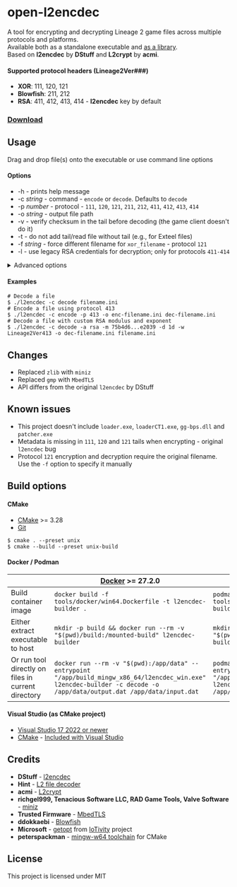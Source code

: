 # open-l2encdec

A tool for encrypting and decrypting Lineage 2 game files across multiple protocols and platforms.  
Available both as a standalone executable and [as a library](https://github.com/ritsuwastaken/open-l2encdec/tree/main/example).  
Based on **l2encdec** by **DStuff** and **L2crypt** by **acmi**.

#### Supported protocol headers (Lineage2Ver###)

- **XOR**: 111, 120, 121
- **Blowfish**: 211, 212
- **RSA**: 411, 412, 413, 414 - **l2encdec** key by default

### [Download](https://github.com/ritsuwastaken/open-l2encdec/releases/latest)

## Usage

Drag and drop file(s) onto the executable or use command line options

#### Options

- -h - prints help message
- -c _string_ - command - `encode` or `decode`. Defaults to `decode`
- -p _number_ - protocol - `111`, `120`, `121`, `211`, `212`, `411`, `412`, `413`, `414`
- -o _string_ - output file path
- -v - verify checksum in the tail before decoding (the game client doesn't do it)
- -t - do not add tail/read file without tail (e.g., for Exteel files)
- -f _string_ - force different filename for `xor_filename` - protocol `121`
- -l - use legacy RSA credentials for decryption; only for protocols `411-414`

<details>
<summary>Advanced options</summary>

- -a _string_ - encryption algorithm - `blowfish`, `rsa`, `xor`, `xor_position`, `xor_filename`
- -m _string_ - custom modulus for `rsa` in hex
- -e/-d _string_ - custom public or private exponent for `rsa` in hex
- -b _string_ - custom key for `blowfish`
- -x _string_ - custom key for `xor` in hex
- -s _string_ - custom start index for `xor_position` in hex
- -w _string_ - custom wide char header; default: Lineage2Ver + protocol
- -T _string_ - custom tail for encoding, must be exactly 40 characters (20 bytes), e.g., `000000000000000000000000deadbeaf00000000`; contains checksum by default
</details>

#### Examples

```shell
# Decode a file
$ ./l2encdec -c decode filename.ini
# Encode a file using protocol 413
$ ./l2encdec -c encode -p 413 -o enc-filename.ini dec-filename.ini
# Decode a file with custom RSA modulus and exponent
$ ./l2encdec -c decode -a rsa -m 75b4d6...e2039 -d 1d -w Lineage2Ver413 -o dec-filename.ini filename.ini
```

## Changes

- Replaced `zlib` with `miniz`
- Replaced `gmp` with `MbedTLS`
- API differs from the original `l2encdec` by DStuff

## Known issues

- This project doesn't include `loader.exe`, `loaderCT1.exe`, `gg-bps.dll` and `patcher.exe`
- Metadata is missing in `111`, `120` and `121` tails when encrypting - original `l2encdec` bug
- Protocol `121` encryption and decryption require the original filename. Use the `-f` option to specify it manually

## Build options

#### CMake

- [CMake](https://cmake.org/download/) >= 3.28
- [Git](https://git-scm.com/downloads)

```shell
$ cmake . --preset unix
$ cmake --build --preset unix-build
```

#### Docker / Podman

|                                                    | [Docker](https://docs.docker.com/get-started/get-docker/) >= 27.2.0                                                                                                    | [Podman](https://podman.io/docs/installation) >= 1.17.2                                                                                                                |
| -------------------------------------------------- | ---------------------------------------------------------------------------------------------------------------------------------------------------------------------- | ---------------------------------------------------------------------------------------------------------------------------------------------------------------------- |
| Build container image                              | `docker build -f tools/docker/win64.Dockerfile -t l2encdec-builder .`                                                                                                  | `podman build -f tools/docker/win64.Dockerfile -t l2encdec-builder .`                                                                                                  |
| Either extract executable to host                  | `mkdir -p build && docker run --rm -v "$(pwd)/build:/mounted-build" l2encdec-builder`                                                                                  | `mkdir -p build && podman run --rm -v "$(pwd)/build:/mounted-build" l2encdec-builder`                                                                                  |
| Or run tool directly on files in current directory | `docker run --rm -v "$(pwd):/app/data" --entrypoint "/app/build_mingw_x86_64/l2encdec_win.exe" l2encdec-builder -c decode -o /app/data/output.dat /app/data/input.dat` | `podman run --rm -v "$(pwd):/app/data" --entrypoint "/app/build_mingw_x86_64/l2encdec_win.exe" l2encdec-builder -c decode -o /app/data/output.dat /app/data/input.dat` |

#### Visual Studio (as CMake project)

- [Visual Studio 17 2022 or newer](https://visualstudio.microsoft.com/downloads/)
- [CMake](https://cmake.org/) - [Included with Visual Studio](https://learn.microsoft.com/en-us/cpp/build/cmake-projects-in-visual-studio?view=msvc-170#installation)

## Credits

- **DStuff** - [l2encdec](https://web.archive.org/web/20111021065705/http://dstuff.luftbrandzlung.org/l2.php)
- **Hint** - [L2 file decoder](https://web.archive.org/web/20241105235133/https://forum.zone-game.info/showthread.php?tid=16178)
- **acmi** - [L2crypt](https://github.com/acmi/L2crypt)
- **richgel999, Tenacious Software LLC, RAD Game Tools, Valve Software** - [miniz](https://github.com/richgel999/miniz)
- **Trusted Firmware** - [MbedTLS](https://github.com/Mbed-TLS/mbedtls)
- **ddokkaebi** - [Blowfish](https://github.com/ddokkaebi/Blowfish)
- **Microsoft** - [getopt](https://github.com/iotivity/iotivity/blob/master/resource/c_common/windows/src/getopt.c) from [IoTivity](https://github.com/iotivity/iotivity) project
- **peterspackman** - [mingw-w64 toolchain](https://gist.github.com/peterspackman/8cf73f7f12ba270aa8192d6911972fe8) for CMake

## License

This project is licensed under MIT
